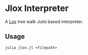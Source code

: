 # Jlox Interpreter

A [Lox](https://craftinginterpreters.com/the-lox-language.html) tree walk _Julia_ based interpreter.

## Usage

```
julia jlox.jl <filepath>
```
